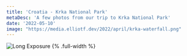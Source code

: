 ```yaml
---
title: 'Croatia - Krka National Park'
metaDesc: 'A few photos from our trip to Krka National Park'
date: '2022-05-10'
image: "https://media.elliotf.dev/2022/april/krka-waterfall.png"
---
```


![Long Exposure](https://media.elliotf.dev/2022/april/long-exposure-krka.png) {% .full-width %}